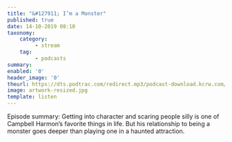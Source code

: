 ```yaml
---
title: "&#127911; I’m a Monster"
published: true
date: 14-10-2019 08:10
taxonomy:
    category:
         - stream
    tag:
         - podcasts
summary:
enabled: '0'
header_image: '0'
theurl: https://dts.podtrac.com/redirect.mp3/podcast-download.kcrw.com/kcrw/audio/podcast/etc/nw/KCRW-nocturne-im_a_monster-191008.mp3
image: artwork-resized.jpg
template: listen
---
```

 
Episode summary: Getting into character and scaring people silly is one of Campbell Harmon’s favorite things in life. But his relationship to being a monster goes deeper than playing one in a haunted attraction.
